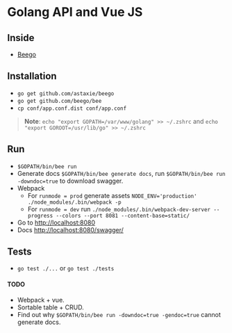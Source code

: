 Golang API and Vue JS
=====================

## Inside
* [Beego](https://beego.me/)

## Installation
* `go get github.com/astaxie/beego`
* `go get github.com/beego/bee`
* `cp conf/app.conf.dist conf/app.conf`

> **Note**: `echo "export GOPATH=/var/www/golang" >> ~/.zshrc` and `echo "export GOROOT=/usr/lib/go" >> ~/.zshrc`

## Run
* `$GOPATH/bin/bee run`
* Generate docs `$GOPATH/bin/bee generate docs`, run `$GOPATH/bin/bee run -downdoc=true` to download swagger.
* Webpack
  * For `runmode = prod` generate assets `NODE_ENV='production' ./node_modules/.bin/webpack -p`
  * For `runmode = dev` run `./node_modules/.bin/webpack-dev-server --progress --colors --port 8081 --content-base=static/`
* Go to [http://localhost:8080](http://localhost:8080)
* Docs [http://localhost:8080/swagger/](http://localhost:8080/swagger/)

## Tests
* `go test ./...` or `go test ./tests`

#### TODO
* Webpack + vue.
* Sortable table + CRUD.
* Find out why `$GOPATH/bin/bee run -downdoc=true -gendoc=true` cannot generate docs.
